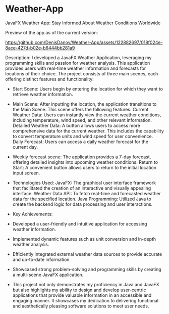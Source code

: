 # Weather-App
JavaFX Weather App: Stay Informed About Weather Conditions Worldwide

Preview of the app as of the current version: 

https://github.com/DenisDanov/Weather-App/assets/122882697/018f024e-8ace-427d-b02e-b6444bb281a9

Description:
I developed a JavaFX Weather Application, leveraging my programming skills and passion for weather analysis. This application provides users with real-time weather information and forecasts for locations of their choice. The project consists of three main scenes, each offering distinct features and functionality:

- Start Scene: Users begin by entering the location for which they want to retrieve weather information.
- Main Scene: After inputting the location, the application transitions to the Main Scene.
This scene offers the following features:
Current Weather Data: Users can instantly view the current weather conditions, including temperature, wind speed, and other relevant information.
Detailed Weather Data: A button allows users to access more comprehensive data for the current weather. This includes the capability to convert temperature units and wind speed for user convenience.
Daily Forecast: Users can access a daily weather forecast for the current day.
- Weekly forecast scene:
The application provides a 7-day forecast, offering detailed insights into upcoming weather conditions.
Return to Start: A convenient button allows users to return to the initial location input screen.
- Technologies Used:
JavaFX: The graphical user interface framework that facilitated the creation of an interactive and visually appealing interface.
 Weather Data API: To fetch real-time and forecasted weather data for the specified location.
Java Programming: Utilized Java to create the backend logic for data processing and user interactions.
- Key Achievements:

- Developed a user-friendly and intuitive application for accessing weather information.  
- Implemented dynamic features such as unit conversion and in-depth weather analysis.  
- Efficiently integrated external weather data sources to provide accurate and up-to-date information.  
- Showcased strong problem-solving and programming skills by creating a multi-scene JavaFX application.
- This project not only demonstrates my proficiency in Java and JavaFX but also highlights my ability to design and develop user-centric applications that provide valuable information in an accessible and engaging manner. It showcases my dedication to delivering functional and aesthetically pleasing software solutions to meet user needs.





